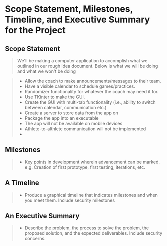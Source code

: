 # Scope Statement, Milestones, Timeline, and Executive Summary for the Project

## Scope Statement
> We'll be making a computer application to accomplish what we outlined in our rough idea document. Below is what we will be doing and what we won't be doing

> - Allow the coach to make announcements/messages to their team.
> - Have a visible calendar to schedule games/practices.
> - Randomizer functionality for whatever the coach may need it for.
> - Use TKinter to make the GUI.
> - Create the GUI with multi-tab functionality (i.e., ability to switch between calendar, communication etc.)
> - Create a server to store data from the app on
> - Package the app into an executable
> - The app will not be available on mobile devices
> - Athlete-to-althlete communication will not be implemented
> - 


## Milestones 
> - Key points in development wherein advancement can be marked. e.g. Creation of first prototype, first testing, iterations, etc.

## A Timeline
> - Produce a graphical timeline that indicates milestones and when you meet them. Include security milestones

## An Executive Summary
> - Describe the problem, the process to solve the problem, the proposed solution, and the expected deliverables. Include security concerns.

